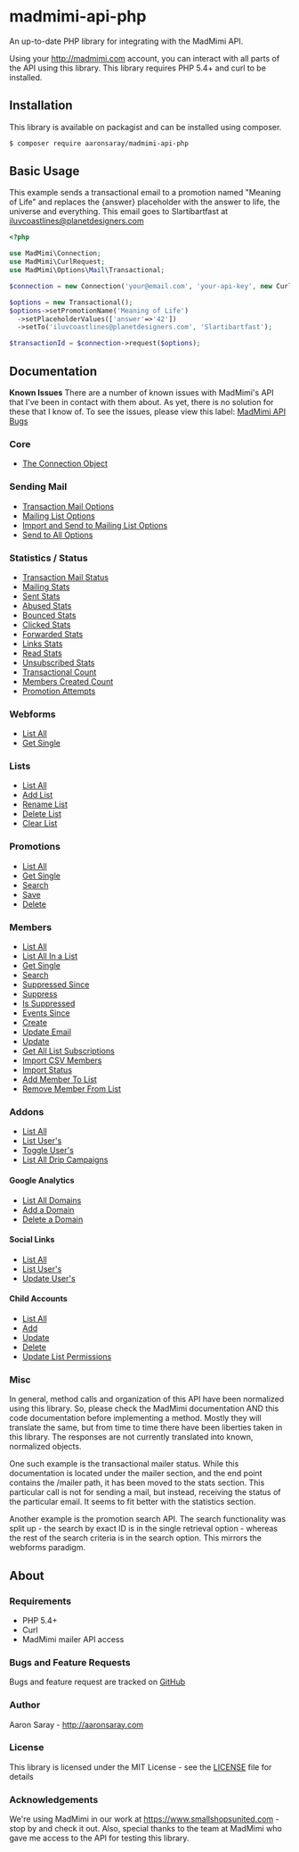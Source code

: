 # madmimi-api-php
An up-to-date PHP library for integrating with the MadMimi API.

Using your <http://madmimi.com> account, you can interact with all parts of the API using this library.  This library
requires PHP 5.4+ and curl to be installed.

## Installation

This library is available on packagist and can be installed using composer.

```bash
$ composer require aaronsaray/madmimi-api-php
```

## Basic Usage

This example sends a transactional email to a promotion named "Meaning of Life" and replaces the {answer} placeholder with
the answer to life, the universe and everything.  This email goes to Slartibartfast at iluvcoastlines@planetdesigners.com

```php
<?php

use MadMimi\Connection;
use MadMimi\CurlRequest;
use MadMimi\Options\Mail\Transactional;

$connection = new Connection('your@email.com', 'your-api-key', new CurlRequest());

$options = new Transactional();
$options->setPromotionName('Meaning of Life')
  ->setPlaceholderValues(['answer'=>'42'])
  ->setTo('iluvcoastlines@planetdesigners.com', 'Slartibartfast');

$transactionId = $connection->request($options);
```

## Documentation

**Known Issues**
There are a number of known issues with MadMimi's API that I've been in contact with them about.  As yet, there is 
no solution for these that I know of.  To see the issues, please view this label: [MadMimi API Bugs](https://github.com/aaronsaray/madmimi-api-php/labels/MadMimi%20API%20Bug)

### Core
 - [The Connection Object](docs/connection.md)
 
### Sending Mail
 - [Transaction Mail Options](docs/mail/transactional.md)
 - [Mailing List Options](docs/mail/mailing-list.md)
 - [Import and Send to Mailing List Options](docs/mail/import-mailing-list.md)
 - [Send to All Options](docs/mail/send-to-all.md)
 
### Statistics / Status
 - [Transaction Mail Status](docs/stats/transactional.md)
 - [Mailing Stats](docs/stats/mailing.md) 
 - [Sent Stats](docs/stats/sent.md) 
 - [Abused Stats](docs/stats/abused.md) 
 - [Bounced Stats](docs/stats/bounced.md) 
 - [Clicked Stats](docs/stats/clicked.md) 
 - [Forwarded Stats](docs/stats/forwarded.md) 
 - [Links Stats](docs/stats/links.md) 
 - [Read Stats](docs/stats/read.md) 
 - [Unsubscribed Stats](docs/stats/unsubscribed.md) 
 - [Transactional Count](docs/stats/transactional-count.md)
 - [Members Created Count](docs/stats/members-created-count.md)
 - [Promotion Attempts](docs/stats/promotion-attempts.md)
 
### Webforms
 - [List All](docs/webforms/all.md)
 - [Get Single](docs/webforms/single.md)
   
### Lists
 - [List All](docs/lists/all.md)
 - [Add List](docs/lists/add.md)
 - [Rename List](docs/lists/rename.md)
 - [Delete List](docs/lists/delete.md)
 - [Clear List](docs/lists/clear.md)
   
### Promotions
 - [List All](docs/promotions/all.md)
 - [Get Single](docs/promotions/single.md)
 - [Search](docs/promotions/search.md)
 - [Save](docs/promotions/save.md)
 - [Delete](promotions/delete.md)

### Members
 - [List All](docs/members/all.md)
 - [List All In a List](docs/members/all-by-list.md)
 - [Get Single](docs/members/single.md)
 - [Search](docs/members/search.md)
 - [Suppressed Since](docs/members/suppressed-since.md)
 - [Suppress](docs/members/all.md)
 - [Is Suppressed](docs/members/is-suppressed.md)
 - [Events Since](docs/members/events-since.md)
 - [Create](docs/members/create.md)
 - [Update Email](docs/members/update-email.md)
 - [Update](docs/members/update.md) 
 - [Get All List Subscriptions](docs/members/lists.md)
 - [Import CSV Members](docs/members/import.md)
 - [Import Status](docs/members/import-status.md)
 - [Add Member To List](docs/members/add-to-list.md)
 - [Remove Member From List](docs/members/remove-from-list.md)
 
### Addons
 - [List All](docs/addons/all.md)
 - [List User's](docs/addons/user.md)
 - [Toggle User's](doc/addons/toggle.md)
 - [List All Drip Campaigns](docs/addons/drip.md)
 
#### Google Analytics
 - [List All Domains](docs/addons/ga/all.md)
 - [Add a Domain](docs/addons/ga/add.md)
 - [Delete a Domain](docs/addons/ga/delete.md)
 
#### Social Links
 - [List All](docs/addons/sociallinks/all.md)
 - [List User's](docs/addons/sociallinks/user.md)
 - [Update User's](docs/addons/sociallinks/update.md)
   
#### Child Accounts
 - [List All](docs/addons/childaccounts/all.md)   
 - [Add](docs/addons/childaccounts/add.md)   
 - [Update](docs/addons/childaccounts/update.md)   
 - [Delete](docs/addons/childaccounts/delete.md)   
 - [Update List Permissions](docs/addons/childaccounts/permissions.md)   
   
### Misc
  
In general, method calls and organization of this API have been normalized using this library.  So, please check
the MadMimi documentation AND this code documentation before implementing a method.  Mostly they will translate the same, 
but from time to time there have been liberties taken in this library.  The responses are not currently translated into
known, normalized objects.

One such example is the transactional mailer status.  While this documentation is located under the mailer section, and
the end point contains the /mailer path, it has been moved to the stats section.  This particular call is not for sending
a mail, but instead, receiving the status of the particular email.  It seems to fit better with the statistics section.

Another example is the promotion search API.  The search functionality was split up - the search by exact ID is in the single
retrieval option - whereas the rest of the search criteria is in the search option.  This mirrors the webforms paradigm.
  
## About

### Requirements

 - PHP 5.4+
 - Curl
 - MadMimi mailer API access
 
### Bugs and Feature Requests

Bugs and feature request are tracked on [GitHub](https://github.com/aaronsaray/madmimi-api-php/issues)

### Author

Aaron Saray - <http://aaronsaray.com>

### License

This library is licensed under the MIT License - see the [LICENSE](LICENSE) file for details

### Acknowledgements

We're using MadMimi in our work at <https://www.smallshopsunited.com> - stop by and check it out.  Also, special thanks
to the team at MadMimi who gave me access to the API for testing this library.  
